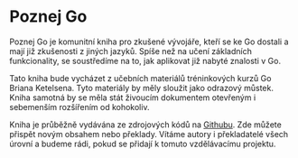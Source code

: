 # Poznej Go

Poznej Go je komunitní kniha pro zkušené vývojáře, kteří se ke Go dostali a mají již zkušenosti z jiných jazyků. Spíše než na učení základních funkcionality, se soustředíme na to, jak aplikovat již nabyté znalosti v Go.

Tato kniha bude vycházet z učebních materiálů tréninkových kurzů Go Briana Ketelsena. Tyto materiály by měly sloužit jako odrazový můstek. Kniha samotná by se měla stát živoucím dokumentem otevřeným i sebemenším rozšířením od kohokoliv.

Kniha je průběžně vydávána ze zdrojových kódů na [Githubu](https://github.com/thewondertwins/learngo). Zde můžete přispět novým obsahem nebo překlady. Vítáme autory i překladatelé všech úrovní a budeme rádi, pokud se přidají k tomuto vzdělávacímu projektu.